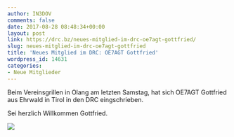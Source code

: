 ```yaml
---
author: IN3DOV
comments: false
date: 2017-08-28 08:48:34+00:00
layout: post
link: https://drc.bz/neues-mitglied-im-drc-oe7agt-gottfried/
slug: neues-mitglied-im-drc-oe7agt-gottfried
title: 'Neues Mitglied im DRC: OE7AGT Gottfried'
wordpress_id: 14631
categories:
- Neue Mitglieder
---
```


Beim Vereinsgrillen in Olang am letzten Samstag, hat sich OE7AGT Gottfried aus Ehrwald in Tirol in den DRC eingschrieben.




Sei herzlich Willkommen Gottfried.


[![](https://drc.bz/wp-content/uploads/2017/08/herzlich_willkommen_01.jpg)](https://drc.bz/wp-content/uploads/2017/08/herzlich_willkommen_01.jpg)
